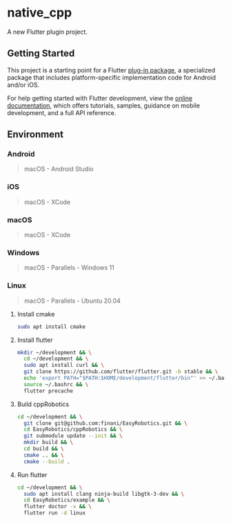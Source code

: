 # native_cpp

A new Flutter plugin project.

## Getting Started

This project is a starting point for a Flutter
[plug-in package](https://flutter.dev/developing-packages/),
a specialized package that includes platform-specific implementation code for
Android and/or iOS.

For help getting started with Flutter development, view the
[online documentation](https://flutter.dev/docs), which offers tutorials,
samples, guidance on mobile development, and a full API reference.

## Environment

### Android

> macOS - Android Studio

### iOS

> macOS - XCode

### macOS

> macOS - XCode

### Windows

> macOS - Parallels - Windows 11

### Linux

> macOS - Parallels - Ubuntu 20.04

1. Install cmake

    ``` bash
    sudo apt install cmake
    ```

2. Install flutter

    ``` bash
    mkdir ~/development && \
      cd ~/development && \
      sudo apt install curl && \
      git clone https://github.com/flutter/flutter.git -b stable && \
      echo 'export PATH="$PATH:$HOME/development/flutter/bin"' >> ~/.bashrc && \
      source ~/.bashrc && \
      flutter precache
    ```

3. Build cppRobotics

    ``` bash
    cd ~/development && \
      git clone git@github.com:finani/EasyRobotics.git && \
      cd EasyRobotics/cppRobotics && \
      git submodule update --init && \
      mkdir build && \
      cd build && \
      cmake .. && \
      cmake --build .
    ```

4. Run flutter

    ``` bash
    cd ~/development && \
      sudo apt install clang ninja-build libgtk-3-dev && \
      cd EasyRobotics/example && \
      flutter doctor -v && \
      flutter run -d linux
    ```
